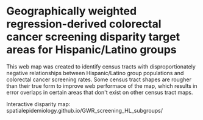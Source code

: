 # Geographically weighted regression-derived colorectal cancer screening disparity target areas for Hispanic/Latino groups

This web map was created to identify census tracts with disproportionately negative relationships between Hispanic/Latino group populations and colorectal cancer screening rates. Some census tract shapes are rougher than their true form to improve web performace of the map, which results in error overlaps in certain areas that don't exist on other census tract maps.

Interactive disparity map: spatialepidemiology.github.io/GWR_screening_HL_subgroups/
